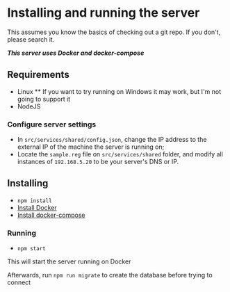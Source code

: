 # Installing and running the server

This assumes you know the basics of checking out a git repo. If you don't, please search it.

**_This server uses Docker and docker-compose_**

## Requirements

- Linux
  \*\* If you want to try running on Windows it may work, but I'm not going to support it
- NodeJS

### Configure server settings

- In `src/services/shared/config.json`, change the IP address to the external IP of the machine the server is running on;
- Locate the `sample.reg` file on `src/services/shared` folder, and modify all instances of `192.168.5.20` to be your server's DNS or IP.

## Installing

- `npm install`
- [Install Docker](https://docs.docker.com/install/)
- [Install docker-compose](https://docs.docker.com/compose/install/)

### Running

- `npm start`

This will start the server running on Docker

Afterwards, run `npm run migrate` to create the database before trying to connect
